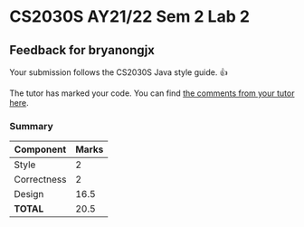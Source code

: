 # CS2030S AY21/22 Sem 2 Lab 2
## Feedback for bryanongjx
Your submission follows the CS2030S Java style guide. :+1:

The tutor has marked your code. You can find [the comments from your tutor here](https://www.github.com/nus-cs2030s-2122-s2/lab2-bryanongjx/commit/3f89f9e177d03aaa5928b533ee57507d530eb164).
### Summary

| Component | Marks |
|-----------|-------|
| Style | 2 |
| Correctness | 2 |
| Design | 16.5 |
| **TOTAL** | 20.5 |
